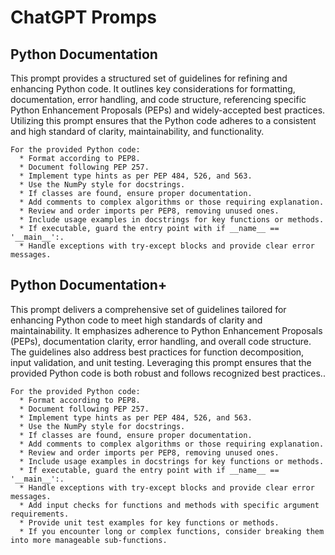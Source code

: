 # ChatGPT Promps

## Python Documentation
This prompt provides a structured set of guidelines for refining and enhancing Python code. It outlines key considerations for formatting, documentation, error handling, and code structure, referencing specific Python Enhancement Proposals (PEPs) and widely-accepted best practices. Utilizing this prompt ensures that the Python code adheres to a consistent and high standard of clarity, maintainability, and functionality.
```
For the provided Python code:
  * Format according to PEP8.
  * Document following PEP 257.
  * Implement type hints as per PEP 484, 526, and 563.
  * Use the NumPy style for docstrings.
  * If classes are found, ensure proper documentation.
  * Add comments to complex algorithms or those requiring explanation.
  * Review and order imports per PEP8, removing unused ones.
  * Include usage examples in docstrings for key functions or methods.
  * If executable, guard the entry point with if __name__ == '__main__':.
  * Handle exceptions with try-except blocks and provide clear error messages.
```

## Python Documentation+
This prompt delivers a comprehensive set of guidelines tailored for enhancing Python code to meet high standards of clarity and maintainability. It emphasizes adherence to Python Enhancement Proposals (PEPs), documentation clarity, error handling, and overall code structure. The guidelines also address best practices for function decomposition, input validation, and unit testing. Leveraging this prompt ensures that the provided Python code is both robust and follows recognized best practices..
```
For the provided Python code:
  * Format according to PEP8.
  * Document following PEP 257.
  * Implement type hints as per PEP 484, 526, and 563.
  * Use the NumPy style for docstrings.
  * If classes are found, ensure proper documentation.
  * Add comments to complex algorithms or those requiring explanation.
  * Review and order imports per PEP8, removing unused ones.
  * Include usage examples in docstrings for key functions or methods.
  * If executable, guard the entry point with if __name__ == '__main__':.
  * Handle exceptions with try-except blocks and provide clear error messages.
  * Add input checks for functions and methods with specific argument requirements.
  * Provide unit test examples for key functions or methods.
  * If you encounter long or complex functions, consider breaking them into more manageable sub-functions.
```
